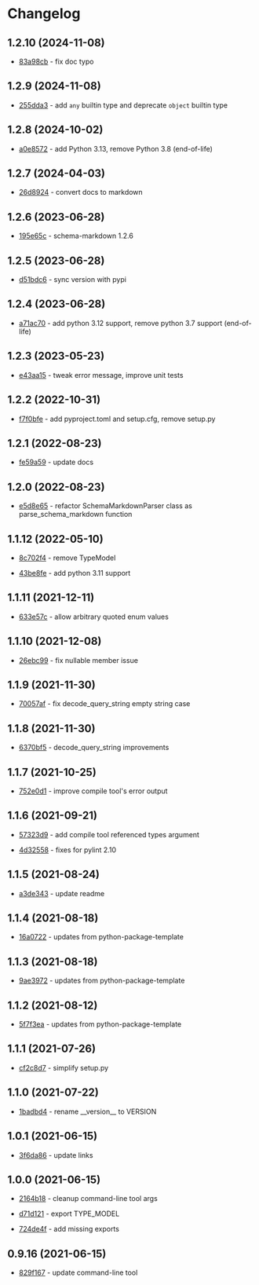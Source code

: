 # Changelog

## 1.2.10 (2024-11-08)

- [83a98cb](https://github.com/craigahobbs/schema-markdown/commit/83a98cb) - fix doc typo

## 1.2.9 (2024-11-08)

- [255dda3](https://github.com/craigahobbs/schema-markdown/commit/255dda3) - add `any` builtin type and deprecate `object` builtin type

## 1.2.8 (2024-10-02)

- [a0e8572](https://github.com/craigahobbs/schema-markdown/commit/a0e8572) - add Python 3.13, remove Python 3.8 \(end-of-life\)

## 1.2.7 (2024-04-03)

- [26d8924](https://github.com/craigahobbs/schema-markdown/commit/26d8924) - convert docs to markdown

## 1.2.6 (2023-06-28)

- [195e65c](https://github.com/craigahobbs/schema-markdown/commit/195e65c) - schema-markdown 1.2.6

## 1.2.5 (2023-06-28)

- [d51bdc6](https://github.com/craigahobbs/schema-markdown/commit/d51bdc6) - sync version with pypi

## 1.2.4 (2023-06-28)

- [a71ac70](https://github.com/craigahobbs/schema-markdown/commit/a71ac70) - add python 3.12 support, remove python 3.7 support \(end-of-life\)

## 1.2.3 (2023-05-23)

- [e43aa15](https://github.com/craigahobbs/schema-markdown/commit/e43aa15) - tweak error message, improve unit tests

## 1.2.2 (2022-10-31)

- [f7f0bfe](https://github.com/craigahobbs/schema-markdown/commit/f7f0bfe) - add pyproject.toml and setup.cfg, remove setup.py

## 1.2.1 (2022-08-23)

- [fe59a59](https://github.com/craigahobbs/schema-markdown/commit/fe59a59) - update docs

## 1.2.0 (2022-08-23)

- [e5d8e65](https://github.com/craigahobbs/schema-markdown/commit/e5d8e65) - refactor SchemaMarkdownParser class as parse_schema_markdown function

## 1.1.12 (2022-05-10)

- [8c702f4](https://github.com/craigahobbs/schema-markdown/commit/8c702f4) - remove TypeModel

- [43be8fe](https://github.com/craigahobbs/schema-markdown/commit/43be8fe) - add python 3.11 support

## 1.1.11 (2021-12-11)

- [633e57c](https://github.com/craigahobbs/schema-markdown/commit/633e57c) - allow arbitrary quoted enum values

## 1.1.10 (2021-12-08)

- [26ebc99](https://github.com/craigahobbs/schema-markdown/commit/26ebc99) - fix nullable member issue

## 1.1.9 (2021-11-30)

- [70057af](https://github.com/craigahobbs/schema-markdown/commit/70057af) - fix decode_query_string empty string case

## 1.1.8 (2021-11-30)

- [6370bf5](https://github.com/craigahobbs/schema-markdown/commit/6370bf5) - decode_query_string improvements

## 1.1.7 (2021-10-25)

- [752e0d1](https://github.com/craigahobbs/schema-markdown/commit/752e0d1) - improve compile tool's error output

## 1.1.6 (2021-09-21)

- [57323d9](https://github.com/craigahobbs/schema-markdown/commit/57323d9) - add compile tool referenced types argument

- [4d32558](https://github.com/craigahobbs/schema-markdown/commit/4d32558) - fixes for pylint 2.10

## 1.1.5 (2021-08-24)

- [a3de343](https://github.com/craigahobbs/schema-markdown/commit/a3de343) - update readme

## 1.1.4 (2021-08-18)

- [16a0722](https://github.com/craigahobbs/schema-markdown/commit/16a0722) - updates from python-package-template

## 1.1.3 (2021-08-18)

- [9ae3972](https://github.com/craigahobbs/schema-markdown/commit/9ae3972) - updates from python-package-template

## 1.1.2 (2021-08-12)

- [5f7f3ea](https://github.com/craigahobbs/schema-markdown/commit/5f7f3ea) - updates from python-package-template

## 1.1.1 (2021-07-26)

- [cf2c8d7](https://github.com/craigahobbs/schema-markdown/commit/cf2c8d7) - simplify setup.py

## 1.1.0 (2021-07-22)

- [1badbd4](https://github.com/craigahobbs/schema-markdown/commit/1badbd4) - rename \_\_version\_\_ to VERSION

## 1.0.1 (2021-06-15)

- [3f6da86](https://github.com/craigahobbs/schema-markdown/commit/3f6da86) - update links

## 1.0.0 (2021-06-15)

- [2164b18](https://github.com/craigahobbs/schema-markdown/commit/2164b18) - cleanup command-line tool args

- [d71d121](https://github.com/craigahobbs/schema-markdown/commit/d71d121) - export TYPE_MODEL

- [724de4f](https://github.com/craigahobbs/schema-markdown/commit/724de4f) - add missing exports

## 0.9.16 (2021-06-15)

- [829f167](https://github.com/craigahobbs/schema-markdown/commit/829f167) - update command-line tool
